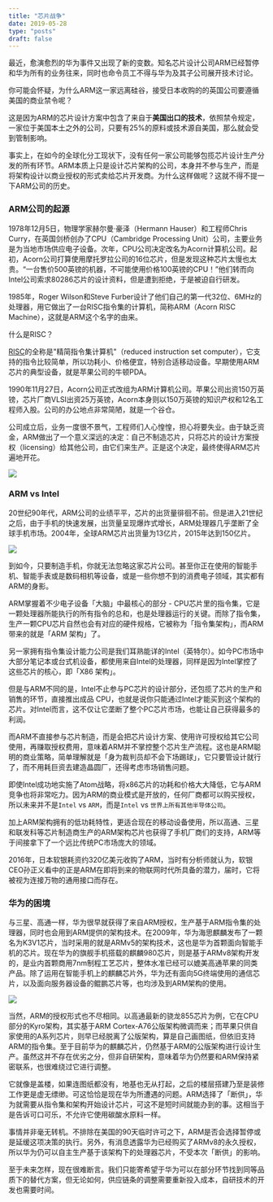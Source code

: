 ```yaml
---
title: "芯片战争"
date: 2019-05-28
type: "posts"
draft: false
---
```


最近，愈演愈烈的华为事件又出现了新的变数。知名芯片设计公司ARM已经暂停和华为所有的业务往来，同时也命令员工不得与华为及其子公司展开技术讨论。

你可能会怀疑，为什么ARM这一家远离硅谷，接受日本收购的的英国公司要遵循美国的商业禁令呢？

这是因为ARM的芯片设计方案中包含了来自于**美国出口的技术**，依照禁令规定，一家位于美国本土之外的公司，只要有25%的原料或技术源自美国，那么就会受到管制影响。

事实上，在如今的全球化分工现状下，没有任何一家公司能够包揽芯片设计生产分发的所有环节。ARM本质上只是设计芯片架构的公司，本身并不参与生产，而是将架构设计以商业授权的形式卖给芯片开发商。为什么这样做呢？这就不得不提一下ARM公司的历史。

### ARM公司的起源

1978年12月5日，物理学家赫尔曼·豪泽（Hermann Hauser）和工程师Chris Curry，在英国剑桥创办了CPU（Cambridge Processing Unit）公司，主要业务是为当地市场供应电子设备。次年，CPU公司决定改名为Acorn计算机公司。起初，Acorn公司打算使用摩托罗拉公司的16位芯片，但是发现这种芯片太慢也太贵。“一台售价500英镑的机器，不可能使用价格100英镑的CPU！”他们转而向Intel公司索求80286芯片的设计资料，但是遭到拒绝，于是被迫自行研发。

1985年，Roger Wilson和Steve Furber设计了他们自己的第一代32位、6MHz的处理器，用它做出了一台RISC指令集的计算机，简称ARM（Acorn RISC Machine），这就是ARM这个名字的由来。

什么是RISC？

[RISC](http://en.wikipedia.org/wiki/Reduced_instruction_set_computing)的全称是"精简指令集计算机"（reduced instruction set computer），它支持的指令比较简单，所以功耗小、价格便宜，特别合适移动设备。早期使用ARM芯片的典型设备，就是苹果公司的牛顿PDA。

1990年11月27日，Acorn公司正式改组为ARM计算机公司。苹果公司出资150万英镑，芯片厂商VLSI出资25万英镑，Acorn本身则以150万英镑的知识产权和12名工程师入股。公司的办公地点非常简陋，就是一个谷仓。

公司成立后，业务一度很不景气，工程师们人心惶惶，担心将要失业。由于缺乏资金，ARM做出了一个意义深远的决定：自己不制造芯片，只将芯片的设计方案授权（licensing）给其他公司，由它们来生产。正是这个决定，最终使得ARM芯片遍地开花。

![](https://i.loli.net/2019/06/09/5cfca2fbbd9a229461.jpg)

### ARM vs Intel

20世纪90年代，ARM公司的业绩平平，芯片的出货量徘徊不前。但是进入21世纪之后，由于手机的快速发展，出货量呈现爆炸式增长，ARM处理器几乎垄断了全球手机市场。2004年，全球ARM芯片出货量为13亿片，2015年达到150亿片。

![](https://i.loli.net/2019/06/09/5cfca7c82efdb34595.png)

到如今，只要制造手机，你就无法忽略这家芯片公司。甚至你正在使用的智能手机、智能手表或是数码相机等设备，或是一些你想不到的消费电子领域，其实都有ARM的身影。

ARM掌握着不少电子设备「大脑」中最核心的部分 - CPU芯片里的指令集，它是一颗处理器所能执行的所有指令的总和，也是处理器运行的关键。而除了指令集，生产一颗CPU芯片自然也会有对应的硬件规格，它被称为「指令集架构」，而ARM带来的就是「ARM 架构」了。


另一家拥有指令集设计能力公司是我们耳熟能详的Intel（英特尔）。如今PC市场中大部分笔记本或台式机设备，都使用来自Intel的处理器，同样是因为Intel掌控了这些芯片的核心，即「X86 架构」。

但是与ARM不同的是，Intel不止参与PC芯片的设计部分，还包揽了芯片的生产和销售的环节，直接推出成品 CPU，也就是说你只能通过Intel才能买到这个架构的芯片。对Intel而言，这不仅让它垄断了整个PC芯片市场，也能让自己获得最多的利润。

而ARM不直接参与芯片制造，而是会把芯片设计方案、使用许可授权给其它公司使用，再赚取授权费用，意味着ARM并不掌控整个芯片生产流程。这也是ARM聪明的商业策略，简单理解就是「身为裁判员却不会下场踢球」，它只要管设计就行了，而不用耗巨资去建造晶圆厂，还得考虑市场销售问题。

即使Intel成功地实施了Atom战略，将x86芯片的功耗和价格大大降低，它与ARM竞争也将非常吃力。因为ARM的商业模式是开放的，任何厂商都可以购买授权，所以未来并不是`Intel` vs `ARM`，而是`Intel` vs `世界上所有其他半导体公司`。

加上ARM架构拥有的低功耗特性，更适合现在的移动设备使用，所以高通、三星和联发科等芯片制造商生产的ARM架构芯片也获得了手机厂商们的支持，ARM等于间接拿下了一个远比传统PC市场庞大的领域。

2016年，日本软银耗资约320亿美元收购了ARM，当时有分析师就认为，软银CEO孙正义看中的正是ARM在即将到来的物联网时代所具备的潜力，届时，它将被视为连接万物的通用接口而存在。

### 华为的困境

与三星、高通一样，华为很早就获得了来自ARM授权，生产基于ARM指令集的处理器，同时也会用到ARM提供的架构技术。在2009年，华为海思麒麟发布了一颗名为K3V1芯片，当时采用的就是ARMv5的架构技术，这也是华为首颗面向智能手机的芯片。现在华为的旗舰手机搭载的麒麟980芯片，则是基于ARMv8架构开发的，是业内首颗商用7nm制程工艺芯片，整体水准已经可以媲美高通苹果的同类产品。除了运用在智能手机上的麒麟芯片外，华为还有面向5G终端使用的通信芯片，以及面向服务器设备的鲲鹏芯片等，也均涉及到ARM架构的使用。

![](https://i.loli.net/2019/06/09/5cfcac848b00247088.png)

当然，ARM的授权形式也不尽相同。以高通最新的骁龙855芯片为例，它在CPU部分的Kyro架构，其实基于ARM Cortex-A76公版架构微调而来；而苹果只供自家使用的A系列芯片，则早已经脱离了公版架构，算是自己画图纸，但依旧支持ARM的指令集。至于目前华为的麒麟芯片，仍然基于ARM的公版架构进行设计生产。虽然这并不存在优劣之分，但非自研架构，意味着华为仍然要和ARM保持紧密联系，也很难绕过它进行调整。

它就像是盖楼，如果连图纸都没有，地基也无从打起，之后的楼层搭建乃至是装修工作更是虚无缥缈。可这恰恰是现在华为所遭遇的问题。ARM选择了「断供」，华为就需要从指令集和架构开始设计芯片，可这不是短时间就能办到的事。这相当于是告诉可口可乐，不允许它使用碳酸水原料一样。

事情并非毫无转机。不排除在美国的90天临时许可之下，ARM是否会选择暂停或是延缓这项决策的执行。另外，有消息透露华为已经购买了ARMv8的永久授权，所以华为仍可以自主生产基于该架构下的处理器芯片，不受本次「断供」的影响。

至于未来怎样，现在很难断言。我们只能寄希望于华为可以在部分环节找到同等品质下的替代方案，但无论如何，供应链条的调整需要重新投入成本，自研技术的开发也需要时间。